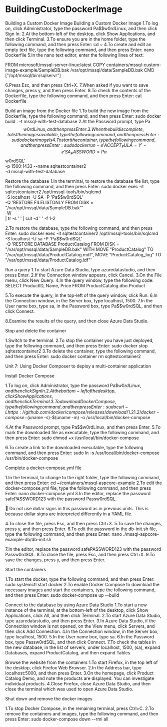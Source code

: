 # BuildingCustoDockerImage
Building a Custom Docker Image
Building a Custom Docker Image
1.To log on, click Administrator, type the password Pa$$w0rdLinux, and then click Sign In.
2.At the bottom-left of the desktop, click Show Applications, and then click Terminal.
3.To ensure you are in the home folder, type the following command, and then press Enter:
cd ~
4.To create and edit an empty text file, type the following command, and then press Enter:
nano Dockerfile
5.In the nano text editor, enter the following lines of text:

FROM microsoft/mssql-server-linux:latest
COPY containers/mssql-custom-image-example/SampleDB.bak /var/opt/mssql/data/SampleDB.bak
CMD ["/opt/mssql/bin/sqlservr"]

6.Press Esc, and then press Ctrl+X.
7.When asked if you want to save changes, press y, and then press Enter.
8.To check the contents of the Dockerfile, type the following command, and then press Enter:
cat Dockerfile

Build an image from the Docker file
1.To build the new image from the Dockerfile, type the following command, and then press Enter:
sudo docker build . -t mssql-with-test-database
2.At the Password prompt, type Pa$$w0rdLinux, and then press Enter.
3.When the build is complete, to list the images available, type the following command, and then press Enter:
sudo docker image ls
4.To start the container, type the following command, and then press Enter:
sudo docker run -e 'ACCEPT_EULA=Y' -e 'SA_PASSWORD=Pa$$w0rdSQL' \
  -p 1500:1433 --name sqltestcontainer2 \
  -d mssql-with-test-database

Restore the database
1.In the terminal, to restore the database file list, type the following command, and then press Enter:
sudo docker exec -it sqltestcontainer2 /opt/mssql-tools/bin/sqlcmd \
-S localhost -U SA -P 'Pa$$w0rdSQL' \
-Q 'RESTORE FILELISTONLY FROM DISK = "/var/opt/mssql/data/SampleDB.bak"' \
-W \
| tr -s ' ' | cut -d ' ' -f 1-2

2.To restore the database, type the following command, and then press Enter:
sudo docker exec -it sqltestcontainer2 /opt/mssql-tools/bin/sqlcmd \
   -S localhost -U sa -P 'Pa$$w0rdSQL' \
   -Q 'RESTORE DATABASE ProductCatalog FROM DISK = "/var/opt/mssql/data/SampleDB.bak" WITH MOVE "ProductCatalog" TO "/var/opt/mssql/data/ProductCatalog.mdf", MOVE "ProductCatalog_log" TO "/var/opt/mssql/data/ProductCatalog.ldf"'

Run a query
1.To start Azure Data Studio, type azuredatastudio, and then press Enter.
2.If the Connection window appears, click Cancel.
3.On the File menu, click New Query.
4.In the query window, type the following code:
SELECT ProductID, Name, Price
FROM ProductCatalog.dbo.Product

5.To execute the query, in the top-left of the query window, click Run.
6.In the Connection window, in the Server box, type localhost, 1500.
7.In the User name box, type sa, in the Password box, type Pa$$w0rdSQL, and then click Connect.


8.Examine the results of the query, and then close Azure Data Studio.


Stop and delete the container

1.Switch to the terminal.
2.To stop the container you have just deployed, type the following command, and then press Enter:
sudo docker stop sqltestcontainer2
3.To delete the container, type the following command, and then press Enter:
sudo docker container rm sqltestcontainer2

Unit 7: Using Docker Composer to deploy a multi-container application

Install Docker Compose

1.To log on, click Administrator, type the password Pa$$w0rdLinux, and then click Sign In.
2.At the bottom-left of the desktop, click Show Applications, and then click Terminal.
3.To download Docker Compose, type the following command, and then press Enter:
sudo curl -L https://github.com/docker/compose/releases/download/1.21.2/docker-compose-$(uname -s)-$(uname -m) -o /usr/local/bin/docker-compose

4.At the Password prompt, type Pa$$w0rdLinux, and then press Enter.
5.To mark the downloaded file as executable, type the following command, and then press Enter:
sudo chmod +x /usr/local/bin/docker-compose

6.To create a link to the downloaded executable, type the following command, and then press Enter:
sudo ln -s /usr/local/bin/docker-compose /usr/bin/docker-compose

Complete a docker-compose.yml file

1.In the terminal, to change to the right folder, type the following command, and then press Enter:
cd ~/containers/mssql-aspcore-example
2.To edit the docker-compose.yml file, type the following command, and then press Enter:
nano docker-compose.yml
3.In the editor, replace the password safePASSWORD123 with the password Passw0rdSQL.

 
Do not use dollar signs in this password as in previous units. This is because dollar signs are interpreted differently in a YAML file.

4.To close the file, press Esc, and then press Ctrl+X.
5.To save the changes, press y, and then press Enter.
6.To edit the password in the db-init.sh file, type the following command, and then press Enter:
nano ./mssql-aspcore-example-db/db-init.sh

7.In the editor, replace the password safePASSWORD123 with the password Passw0rdSQL.
8.To close the file, press Esc, and then press Ctrl+X.
9.To save the changes, press y, and then press Enter.

Start the containers

1.To start the docker, type the following command, and then press Enter:
sudo systemctl start docker
2.To enable Docker Compose to download the necessary images and start the containers, type the following command, and then press Enter:
sudo docker-compose up --build

Connect to the database by using Azure Data Studio
1.To start a new instance of the terminal, at the bottom-left of the desktop, click Show Applications, click All, and then click Terminal.
2.To start Azure Data Studio, type azuredatastudio, and then press Enter.
3.In Azure Data Studio, if the Connection window is not opened, on the View menu, click Servers, and then click Add Connection.
4.In the Connection window, in the Server box, type localhost, 1500.
5.In the User name box, type sa.
6.In the Password box, type Passw0rdSQL, and then click Connect.
7.To check the tables in the new database, in the list of servers, under localhost, 1500, <default> (sa), expand Databases, expand ProductCatalog, and then expand Tables.

Browse the website from the containers
1.To start Firefox, in the top left of the desktop, click Firefox Web Browser.
2.In the Address bar, type localhost:5000, and then press Enter.
3.On the homepage, click Product Catalog Demo, and note the products are displayed. You can investigate individual products.
4.Close Firefox, close Azure Data Studio, and then close the terminal which was used to open Azure Data Studio.

Shut down and remove the docker images

1.To stop Docker Compose, in the remaining terminal, press Ctrl+C.
2.To remove the containers and images, type the following command, and then press Enter:
sudo docker-compose down --rmi all


